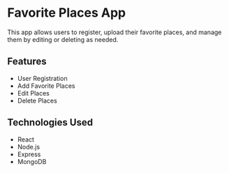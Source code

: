 # Favorite Places App
This app allows users to register, upload their favorite places, and manage them by editing or deleting as needed.

## Features
* User Registration
* Add Favorite Places
* Edit Places
* Delete Places
## Technologies Used
* React
* Node.js
* Express
* MongoDB


